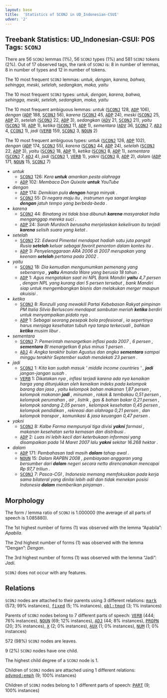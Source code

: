 ```yaml
---
layout: base
title:  'Statistics of SCONJ in UD_Indonesian-CSUI'
udver: '2'
---
```


## Treebank Statistics: UD_Indonesian-CSUI: POS Tags: `SCONJ`

There are 56 `SCONJ` lemmas (1%), 56 `SCONJ` types (1%) and 581 `SCONJ` tokens (2%).
Out of 17 observed tags, the rank of `SCONJ` is: 8 in number of lemmas, 8 in number of types and 12 in number of tokens.

The 10 most frequent `SCONJ` lemmas: <em>untuk, dengan, karena, bahwa, sehingga, meski, setelah, sedangkan, maka, yaitu</em>

The 10 most frequent `SCONJ` types:  <em>untuk, dengan, karena, bahwa, sehingga, meski, setelah, sedangkan, maka, yaitu</em>

The 10 most frequent ambiguous lemmas: <em>untuk</em> (<tt><a href="id_csui-pos-SCONJ.html">SCONJ</a></tt> 128, <tt><a href="id_csui-pos-ADP.html">ADP</a></tt> 106), <em>dengan</em> (<tt><a href="id_csui-pos-ADP.html">ADP</a></tt> 188, <tt><a href="id_csui-pos-SCONJ.html">SCONJ</a></tt> 56), <em>karena</em> (<tt><a href="id_csui-pos-SCONJ.html">SCONJ</a></tt> 45, <tt><a href="id_csui-pos-ADP.html">ADP</a></tt> 24), <em>meski</em> (<tt><a href="id_csui-pos-SCONJ.html">SCONJ</a></tt> 25, <tt><a href="id_csui-pos-ADP.html">ADP</a></tt> 2), <em>setelah</em> (<tt><a href="id_csui-pos-SCONJ.html">SCONJ</a></tt> 22, <tt><a href="id_csui-pos-ADP.html">ADP</a></tt> 3), <em>sedangkan</em> (<tt><a href="id_csui-pos-ADV.html">ADV</a></tt> 21, <tt><a href="id_csui-pos-SCONJ.html">SCONJ</a></tt> 21), <em>yaitu</em> (<tt><a href="id_csui-pos-SCONJ.html">SCONJ</a></tt> 18, <tt><a href="id_csui-pos-ADP.html">ADP</a></tt> 1), <em>ketika</em> (<tt><a href="id_csui-pos-SCONJ.html">SCONJ</a></tt> 11, <tt><a href="id_csui-pos-ADP.html">ADP</a></tt> 1), <em>sementara</em> (<tt><a href="id_csui-pos-ADV.html">ADV</a></tt> 36, <tt><a href="id_csui-pos-SCONJ.html">SCONJ</a></tt> 7, <tt><a href="id_csui-pos-ADJ.html">ADJ</a></tt> 4, <tt><a href="id_csui-pos-CCONJ.html">CCONJ</a></tt> 1), <em>jadi</em> (<tt><a href="id_csui-pos-VERB.html">VERB</a></tt> 159, <tt><a href="id_csui-pos-SCONJ.html">SCONJ</a></tt> 3, <tt><a href="id_csui-pos-NOUN.html">NOUN</a></tt> 2)

The 10 most frequent ambiguous types:  <em>untuk</em> (<tt><a href="id_csui-pos-SCONJ.html">SCONJ</a></tt> 126, <tt><a href="id_csui-pos-ADP.html">ADP</a></tt> 102), <em>dengan</em> (<tt><a href="id_csui-pos-ADP.html">ADP</a></tt> 174, <tt><a href="id_csui-pos-SCONJ.html">SCONJ</a></tt> 55), <em>karena</em> (<tt><a href="id_csui-pos-SCONJ.html">SCONJ</a></tt> 44, <tt><a href="id_csui-pos-ADP.html">ADP</a></tt> 24), <em>setelah</em> (<tt><a href="id_csui-pos-SCONJ.html">SCONJ</a></tt> 22, <tt><a href="id_csui-pos-ADP.html">ADP</a></tt> 3), <em>yaitu</em> (<tt><a href="id_csui-pos-SCONJ.html">SCONJ</a></tt> 18, <tt><a href="id_csui-pos-ADP.html">ADP</a></tt> 1), <em>ketika</em> (<tt><a href="id_csui-pos-SCONJ.html">SCONJ</a></tt> 8, <tt><a href="id_csui-pos-ADP.html">ADP</a></tt> 1), <em>sementara</em> (<tt><a href="id_csui-pos-SCONJ.html">SCONJ</a></tt> 7, <tt><a href="id_csui-pos-ADJ.html">ADJ</a></tt> 4), <em>jadi</em> (<tt><a href="id_csui-pos-SCONJ.html">SCONJ</a></tt> 1, <tt><a href="id_csui-pos-VERB.html">VERB</a></tt> 1), <em>yakni</em> (<tt><a href="id_csui-pos-SCONJ.html">SCONJ</a></tt> 8, <tt><a href="id_csui-pos-ADP.html">ADP</a></tt> 2), <em>dalam</em> (<tt><a href="id_csui-pos-ADP.html">ADP</a></tt> 171, <tt><a href="id_csui-pos-NOUN.html">NOUN</a></tt> 15, <tt><a href="id_csui-pos-SCONJ.html">SCONJ</a></tt> 7)


* <em>untuk</em>
  * <tt><a href="id_csui-pos-SCONJ.html">SCONJ</a></tt> 126: <em>Kera <b>untuk</b> amankan pesta olahraga</em>
  * <tt><a href="id_csui-pos-ADP.html">ADP</a></tt> 102: <em>Membaca Don Quixote <b>untuk</b> YouTube</em>
* <em>dengan</em>
  * <tt><a href="id_csui-pos-ADP.html">ADP</a></tt> 174: <em>Demikian pula <b>dengan</b> harga minyak .</em>
  * <tt><a href="id_csui-pos-SCONJ.html">SCONJ</a></tt> 55: <em>Di negara maju itu , instrumen nya sangat lengkap <b>dengan</b> jatuh tempo yang berbeda-beda .</em>
* <em>karena</em>
  * <tt><a href="id_csui-pos-SCONJ.html">SCONJ</a></tt> 44: <em>Binatang ini tidak bisa dibunuh <b>karena</b> masyarakat India menganggap mereka suci .</em>
  * <tt><a href="id_csui-pos-ADP.html">ADP</a></tt> 24: <em>Sarah Murdoch berusaha menjelaskan kekeliruan itu terjadi <b>karena</b> selisih suara yang ketat .</em>
* <em>setelah</em>
  * <tt><a href="id_csui-pos-SCONJ.html">SCONJ</a></tt> 22: <em>Edward Pimentel mendapat hadiah satu juta pangsit Rusia <b>setelah</b> keluar sebagai favorit penonton dalam kontes itu .</em>
  * <tt><a href="id_csui-pos-ADP.html">ADP</a></tt> 3: <em>Penyelenggaraan ARA 2006 di 2007 merupakan yang keenam <b>setelah</b> pertama pada 2002 .</em>
* <em>yaitu</em>
  * <tt><a href="id_csui-pos-SCONJ.html">SCONJ</a></tt> 18: <em>Dia kemudian mengumumkan pemenang yang sebenarnya , <b>yaitu</b> Amanda Ware yang berusia 18 tahun .</em>
  * <tt><a href="id_csui-pos-ADP.html">ADP</a></tt> 1: <em>Agus mengatakan saat ini NPL Bank Mandiri <b>yaitu</b> 4,7 persen , dengan NPL yang kurang dari 5 persen tersebut , bank Mandiri siap untuk mengembangkan bisnis dan melakukan merger maupun akuisisi .</em>
* <em>ketika</em>
  * <tt><a href="id_csui-pos-SCONJ.html">SCONJ</a></tt> 8: <em>Ronzulli yang mewakili Partai Kebebasan Rakyat pimpinan PM Italia Silvio Berlusconi mendapat sambutan meriah <b>ketika</b> berdiri untuk menyampaikan pidato nya .</em>
  * <tt><a href="id_csui-pos-ADP.html">ADP</a></tt> 1: <em>Sebagai seorang pesepak bola profesional , ia sepertinya harus menjaga kesehatan tubuh nya tanpa terkecuali , bahkan <b>ketika</b> musim libur .</em>
* <em>sementara</em>
  * <tt><a href="id_csui-pos-SCONJ.html">SCONJ</a></tt> 7: <em>Pemerintah menargetkan inflasi pada 2007 , 6 persen , <b>sementara</b> BI menargetkan 6 plus minus 1 persen .</em>
  * <tt><a href="id_csui-pos-ADJ.html">ADJ</a></tt> 4: <em>Angka terakhir bulan Agustus dan angka <b>sementara</b> sampai minggu terakhir September sudah mendekati 23 persen .</em>
* <em>jadi</em>
  * <tt><a href="id_csui-pos-SCONJ.html">SCONJ</a></tt> 1: <em>Kita kan sudah masuk ' middle income countries ' , <b>jadi</b> jangan-jangan susah .</em>
  * <tt><a href="id_csui-pos-VERB.html">VERB</a></tt> 1: <em>Dikatakan nya , inflasi terjadi karena ada nya kenaikan harga yang ditunjukkan oleh kenaikan indeks pada kelompok barang dan jasa , yaitu kelompok bahan makanan 1,87 persen , kelompok makanan <b>jadi</b> , minuman , rokok & tembakau 0,51 persen , kelompok perumahan , air , listrik , gas & bahan bakar 0,21 persen , kelompok sandang 2,05 persen , kelompok kesehatan 0,45 persen , kelompok pendidikan , rekreasi dan olahraga 0,21 persen , dan kelompok transpor , komunikasi & jasa keuangan 0,47 persen .</em>
* <em>yakni</em>
  * <tt><a href="id_csui-pos-SCONJ.html">SCONJ</a></tt> 8: <em>Kalbe Farma mempunyai tiga divisi <b>yakni</b> farmasi , makanan kesehatan serta kemasan dan distribusi .</em>
  * <tt><a href="id_csui-pos-ADP.html">ADP</a></tt> 2: <em>Luas ini lebih kecil dari keterbukaan informasi yang disampaikan pada 14 Maret 2007 lalu <b>yakni</b> sekitar 16.268 hektar .</em>
* <em>dalam</em>
  * <tt><a href="id_csui-pos-ADP.html">ADP</a></tt> 171: <em>Pembahasan tadi masih <b>dalam</b> tahap awal .</em>
  * <tt><a href="id_csui-pos-NOUN.html">NOUN</a></tt> 15: <em>Dalam RAPBN 2008 , pembiayaan anggaran yang bersumber dari <b>dalam</b> negeri secara netto direncanakan mencapai Rp 97,7 triliun .</em>
  * <tt><a href="id_csui-pos-SCONJ.html">SCONJ</a></tt> 7: <em>Pasca-CGI , Indonesia memang memfokuskan pada kerja sama bilateral yang dinilai lebih adil dan tidak menekan posisi Indonesia <b>dalam</b> memberikan pinjaman .</em>

## Morphology

The form / lemma ratio of `SCONJ` is 1.000000 (the average of all parts of speech is 1.085880).

The 1st highest number of forms (1) was observed with the lemma “Apabila”: <em>Apabila</em>.

The 2nd highest number of forms (1) was observed with the lemma “Dengan”: <em>Dengan</em>.

The 3rd highest number of forms (1) was observed with the lemma “Jadi”: <em>Jadi</em>.

`SCONJ` does not occur with any features.


## Relations

`SCONJ` nodes are attached to their parents using 3 different relations: <tt><a href="id_csui-dep-mark.html">mark</a></tt> (573; 99% instances), <tt><a href="id_csui-dep-fixed.html">fixed</a></tt> (5; 1% instances), <tt><a href="id_csui-dep-obl-tmod.html">obl:tmod</a></tt> (3; 1% instances)

Parents of `SCONJ` nodes belong to 7 different parts of speech: <tt><a href="id_csui-pos-VERB.html">VERB</a></tt> (444; 76% instances), <tt><a href="id_csui-pos-NOUN.html">NOUN</a></tt> (69; 12% instances), <tt><a href="id_csui-pos-ADJ.html">ADJ</a></tt> (44; 8% instances), <tt><a href="id_csui-pos-PROPN.html">PROPN</a></tt> (20; 3% instances), <tt><a href="id_csui-pos-X.html">X</a></tt> (2; 0% instances), <tt><a href="id_csui-pos-AUX.html">AUX</a></tt> (1; 0% instances), <tt><a href="id_csui-pos-NUM.html">NUM</a></tt> (1; 0% instances)

572 (98%) `SCONJ` nodes are leaves.

9 (2%) `SCONJ` nodes have one child.

The highest child degree of a `SCONJ` node is 1.

Children of `SCONJ` nodes are attached using 1 different relations: <tt><a href="id_csui-dep-advmod-emph.html">advmod:emph</a></tt> (9; 100% instances)

Children of `SCONJ` nodes belong to 1 different parts of speech: <tt><a href="id_csui-pos-PART.html">PART</a></tt> (9; 100% instances)


